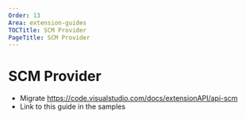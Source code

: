 ```yaml
---
Order: 13
Area: extension-guides
TOCTitle: SCM Provider
PageTitle: SCM Provider
---
```


# SCM Provider

- Migrate https://code.visualstudio.com/docs/extensionAPI/api-scm
- Link to this guide in the samples